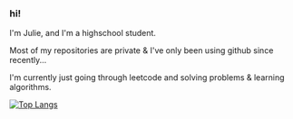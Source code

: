 ### hi! 

I'm Julie, and I'm a highschool student.

Most of my repositories are private & I've only been using github since recently...

I'm currently just going through leetcode and solving problems & learning algorithms.

[![Top Langs](https://github-readme-stats.vercel.app/api/top-langs/?username=jjliewie&layout=compact)](https://github.com/jjliewie/jjliewie)


<!--
**jjliewie/jjliewie** is a ✨ _special_ ✨ repository because its `README.md` (this file) appears on your GitHub profile.

Here are some ideas to get you started:

- 🔭 I’m currently working on ...
- 🌱 I’m currently learning ...
- 👯 I’m looking to collaborate on ...
- 🤔 I’m looking for help with ...
- 💬 Ask me about ...
- 📫 How to reach me: ...
- 😄 Pronouns: ...
- ⚡ Fun fact: ...
-->
